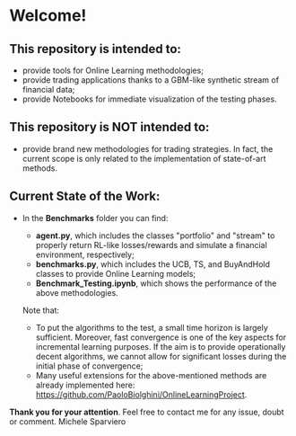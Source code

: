 # Welcome!
## This repository is intended to:
- provide tools for Online Learning methodologies;
- provide trading applications thanks to a GBM-like synthetic stream of financial data;
- provide Notebooks for immediate visualization of the testing phases.

## This repository is NOT intended to:
- provide brand new methodologies for trading strategies. In fact, the current scope is only related to the implementation of state-of-art methods.

## Current State of the Work:
- In the __Benchmarks__ folder you can find:
  - __agent.py__, which includes the classes "portfolio" and "stream" to properly return RL-like losses/rewards and simulate a financial environment, respectively;
  - __benchmarks.py__, which includes the UCB, TS, and BuyAndHold classes to provide Online Learning models;
  - __Benchmark_Testing.ipynb__, which shows the performance of the above methodologies.
    
  Note that:
  - To put the algorithms to the test, a small time horizon is largely sufficient. Moreover, fast convergence is one of the key aspects for incremental learning purposes. If the aim is to provide operationally decent algorithms, we cannot allow for significant losses during the initial phase of convergence;
  - Many useful extensions for the above-mentioned methods are already implemented here: https://github.com/PaoloBiolghini/OnlineLearningProject. 

__Thank you for your attention__. Feel free to contact me for any issue, doubt or comment.
Michele Sparviero
